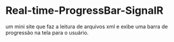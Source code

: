 # Real-time-ProgressBar-SignalR
um mini site que faz a leitura de arquivos xml e exibe uma barra de progressão na tela para o usuário.
